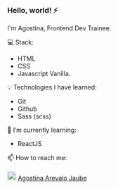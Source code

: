 ### Hello, world! :zap:

I'm Agostina, Frontend Dev Trainee.

 :computer: Stack: 
 -  HTML
 -  CSS
 - Javascript Vanilla.
 
 :bulb: Technologies I have learned: 
 - Git
 - Github
 - Sass (scss)
 
 
 🌱 I’m currently learning:
 - ReactJS
 
 📫 How to reach me:
 <br>
 <br>
  <img src="https://i.postimg.cc/1tWpxw42/LI-In-Bug.png" width=20> [Agostina Arevalo Jaube](https://www.linkedin.com/in/agostinaarevalojaube/)
 
<!--
**AgostinaArevaloJaube/AgostinaArevaloJaube** is a ✨ _special_ ✨ repository because its `README.md` (this file) appears on your GitHub profile.

Here are some ideas to get you started:

- 🔭 I’m currently working on ...
- 🌱 I’m currently learning ...
- 👯 I’m looking to collaborate on ...
- 🤔 I’m looking for help with ...
- 💬 Ask me about ...
- 📫 How to reach me: ...
- 😄 Pronouns: ...
- ⚡ Fun fact: ...
-->
